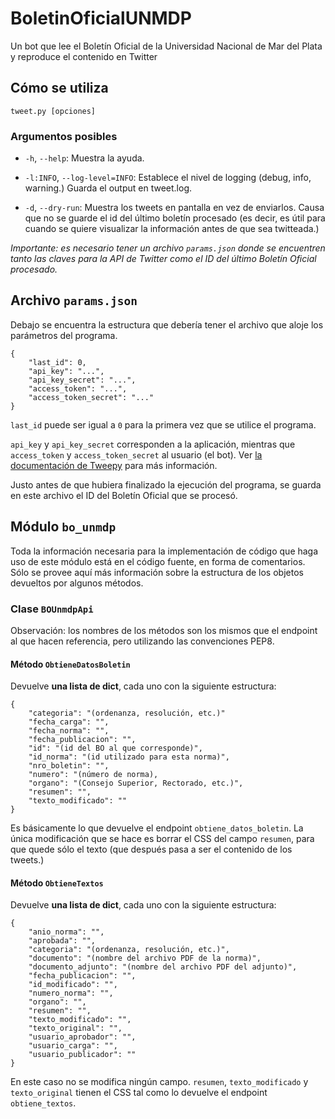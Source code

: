# BoletinOficialUNMDP
Un bot que lee el Boletín Oficial de la Universidad Nacional de Mar del Plata y reproduce el contenido en Twitter

## Cómo se utiliza
```tweet.py [opciones]```

### Argumentos posibles
* `-h`, `--help`: Muestra la ayuda.

* `-l:INFO`, `--log-level=INFO`: Establece el nivel de logging (debug, info, warning.)
 Guarda el output en tweet.log.

* `-d`, `--dry-run`: Muestra los tweets en pantalla en vez de enviarlos. Causa que no 
se guarde el id del último boletín procesado (es decir, es útil para cuando se 
quiere visualizar la información antes de que sea twitteada.)

*Importante: es necesario tener un archivo `params.json` donde se
encuentren tanto las claves para la API de Twitter como el ID del último
Boletín Oficial procesado.*

## Archivo `params.json`
Debajo se encuentra la estructura que debería tener el archivo que aloje
los parámetros del programa.

```
{
    "last_id": 0,
    "api_key": "...",
    "api_key_secret": "...",
    "access_token": "...",
    "access_token_secret": "..."
}
```

`last_id` puede ser igual a `0` para la primera vez que se
utilice el programa.

`api_key` y `api_key_secret` corresponden a la aplicación,
mientras que `access_token` y `access_token_secret` al usuario (el
bot). Ver [la documentación de Tweepy](https://docs.tweepy.org/en/latest/auth_tutorial.html) para más información.

Justo antes de que hubiera finalizado la ejecución del programa, se
guarda en este archivo el ID del Boletín Oficial que se procesó.

## Módulo `bo_unmdp`
Toda la información necesaria para la implementación de código que
haga uso de este módulo está en el código fuente, en forma de
comentarios. Sólo se provee aquí más información sobre la estructura de
los objetos devueltos por algunos métodos.
### Clase `BOUnmdpApi`
Observación: los nombres de los métodos son los mismos que el endpoint
al que hacen referencia, pero utilizando las convenciones PEP8.
#### Método `ObtieneDatosBoletin`
Devuelve **una lista de dict**, cada uno con la siguiente estructura:
```
{
    "categoria": "(ordenanza, resolución, etc.)"
    "fecha_carga": "",
    "fecha_norma": "",
    "fecha_publicacion": "",
    "id": "(id del BO al que corresponde)",
    "id_norma": "(id utilizado para esta norma)",
    "nro_boletin": "",
    "numero": "(número de norma),
    "organo": "(Consejo Superior, Rectorado, etc.)",
    "resumen": "",
    "texto_modificado": ""
}
```
Es básicamente lo que devuelve el endpoint `obtiene_datos_boletin`. La
única modificación que se hace es borrar el CSS del campo `resumen`,
para que quede sólo el texto (que después pasa a ser el contenido de los
tweets.)

#### Método `ObtieneTextos`
Devuelve **una lista de dict**, cada uno con la siguiente estructura:
```
{
    "anio_norma": "",
    "aprobada": "",
    "categoria": "(ordenanza, resolución, etc.)",
    "documento": "(nombre del archivo PDF de la norma)",
    "documento_adjunto": "(nombre del archivo PDF del adjunto)",
    "fecha_publicacion": "",
    "id_modificado": "",
    "numero_norma": "",
    "organo": "",
    "resumen": "",
    "texto_modificado": "",
    "texto_original": "",
    "usuario_aprobador": "",
    "usuario_carga": "",
    "usuario_publicador": ""
}
```
En este caso no se modifica ningún campo. `resumen`, `texto_modificado`
y `texto_original` tienen el CSS tal como lo devuelve el endpoint
`obtiene_textos`.

